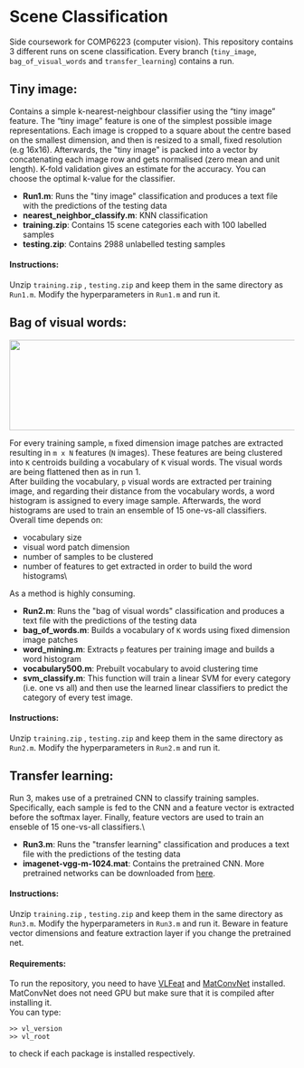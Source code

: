 # Scene Classification
Side coursework for COMP6223 (computer vision). This repository contains 3 different runs on scene classification. Every branch
(```tiny_image```, ```bag_of_visual_words``` and ```transfer_learning```) contains a run.

## Tiny image:
Contains a simple k-nearest-neighbour classifier using the “tiny image” feature. 
The “tiny image” feature is one of the simplest possible image representations. 
Each image is cropped to a square about the centre based on the smallest dimension, and then is resized to a small,
fixed resolution (e.g 16x16). Afterwards, the "tiny image" is packed into a vector by concatenating each image row and gets 
normalised (zero mean and unit length). K-fold validation gives an estimate for the accuracy.
You can choose the optimal k-value for the classifier.

- __Run1.m__: Runs the "tiny image" classification and produces a text file with the predictions of the testing data
- __nearest_neighbor_classify.m__: KNN classification
- __training.zip__: Contains 15 scene categories each with 100 labelled samples
- __testing.zip__: Contains 2988 unlabelled testing samples

#### Instructions:
Unzip ```training.zip``` , ```testing.zip``` and keep them in the same directory as ```Run1.m```. Modify the hyperparameters 
in ```Run1.m``` and run it.

## Bag of visual words:
<p align="center">
  <img width="600" height="160" src="https://uk.mathworks.com/help/vision/ug/bagoffeatures_visualwordsoverview.png">
</p>

For every training sample, ```m``` fixed dimension image patches are extracted resulting in ```m x N``` features (```N```
images). These features are being clustered into ```K``` centroids building a vocabulary of ```K``` visual words. The visual words
are being flattened then as in run 1. \
After building the vocabulary, ```p``` visual words are extracted per training image, and regarding their distance 
from the vocabulary words, a word histogram is assigned to every image sample. Afterwards, the word histograms are used to
train an ensemble of 15 one-vs-all classifiers. \
Overall time depends on:
- vocabulary size
- visual word patch dimension
- number of samples to be clustered
- number of features to get extracted in order to build the word histograms\

As a method is highly consuming.
- __Run2.m__: Runs the "bag of visual words" classification and produces a text file with the predictions of the testing data
- __bag_of_words.m__: Builds a vocabulary of ```K``` words using fixed dimension image patches
- __word_mining.m__: Extracts ```p``` features per training image and builds a word histogram
- __vocabulary500.m__: Prebuilt vocabulary to avoid clustering time
- __svm_classify.m__: This function will train a linear SVM for every category (i.e. one vs all) and then use the 
learned linear classifiers to predict the category of every test image.

#### Instructions:
Unzip ```training.zip``` , ```testing.zip``` and keep them in the same directory as ```Run2.m```. Modify the hyperparameters
in ```Run2.m``` and run it.

## Transfer learning:
Run 3, makes use of a pretrained CNN to classify training samples. Specifically, each sample is fed to the CNN and a feature vector
is extracted before the softmax layer. Finally, feature vectors are used to train an enseble of 15 one-vs-all classifiers.\

- __Run3.m__: Runs the "transfer learning" classification and produces a text file with the predictions of the testing data
- __imagenet-vgg-m-1024.mat__: Contains the pretrained CNN. More pretrained networks can be downloaded from
[here](http://www.vlfeat.org/matconvnet/pretrained/).

#### Instructions:
Unzip ```training.zip``` , ```testing.zip``` and keep them in the same directory as ```Run3.m```. Modify the hyperparameters
in ```Run3.m``` and run it. Beware in feature vector dimensions and feature extraction layer if you change the pretrained net.

#### Requirements:
To run the repository, you need to have [VLFeat](http://www.vlfeat.org/install-matlab.html) and 
[MatConvNet](http://www.vlfeat.org/matconvnet/) installed. MatConvNet does not need GPU but make sure that it is compiled
after installing it.\
You can type:
```
>> vl_version
>> vl_root
```
to check if each package is installed respectively.

